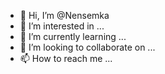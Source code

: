 - 👋 Hi, I’m @Nensemka
- 👀 I’m interested in ...
- 🌱 I’m currently learning ...
- 💞️ I’m looking to collaborate on ...
- 📫 How to reach me ...

<!---
Nensemka/Nensemka is a ✨ special ✨ repository because its `README.md` (this file) appears on your GitHub profile.
You can click the Preview link to take a look at your changes.
--->
